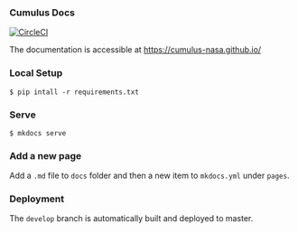 ### Cumulus Docs

[![CircleCI](https://circleci.com/gh/cumulus-nasa/cumulus-nasa.github.io.svg?style=svg&circle-token=b0aa3c46ecea8015bb49b19fdf2434d534425895)](https://circleci.com/gh/cumulus-nasa/cumulus-nasa.github.io)

The documentation is accessible at https://cumulus-nasa.github.io/

### Local Setup

    $ pip intall -r requirements.txt

### Serve

    $ mkdocs serve

### Add a new page

Add a `.md` file to `docs` folder and then a new item to `mkdocs.yml` under `pages`.

### Deployment

The `develop` branch is automatically built and deployed to master.


